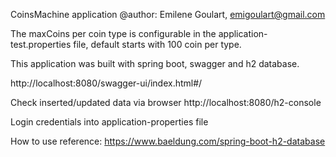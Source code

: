 CoinsMachine application
@author: Emilene Goulart, emigoulart@gmail.com

The maxCoins per coin type is configurable in the application-test.properties file,
default starts with 100 coin per type.

This application was built with spring boot, swagger and h2 database.

http://localhost:8080/swagger-ui/index.html#/

Check inserted/updated data via browser http://localhost:8080/h2-console 

Login credentials into application-properties file

How to use reference: https://www.baeldung.com/spring-boot-h2-database